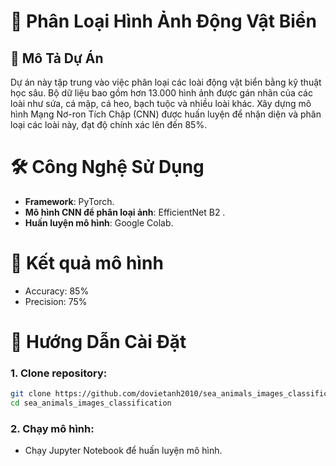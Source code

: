 # 🐠 Phân Loại Hình Ảnh Động Vật Biển
## 📌 Mô Tả Dự Án
Dự án này tập trung vào việc phân loại các loài động vật biển bằng kỹ thuật học sâu. Bộ dữ liệu bao gồm hơn 13.000 hình ảnh được gán nhãn của các loài như sứa, cá mập, cá heo, bạch tuộc và nhiều loài khác. Xây dựng mô hình Mạng Nơ-ron Tích Chập (CNN) được huấn luyện để nhận diện và phân loại các loài này, đạt độ chính xác lên đến 85%.
# 🛠 Công Nghệ Sử Dụng
- **Framework**: PyTorch.
- **Mô hình CNN để phân loại ảnh**: EfficientNet B2 .
- **Huấn luyện mô hình**: Google Colab.
# 🌟 Kết quả mô hình
- Accuracy: 85%
- Precision: 75%
# 🚀 Hướng Dẫn Cài Đặt
### 1. Clone repository:
``` bash 
git clone https://github.com/dovietanh2010/sea_animals_images_classification.git
cd sea_animals_images_classification
```
### 2. Chạy mô hình:
- Chạy Jupyter Notebook để huấn luyện mô hình.
